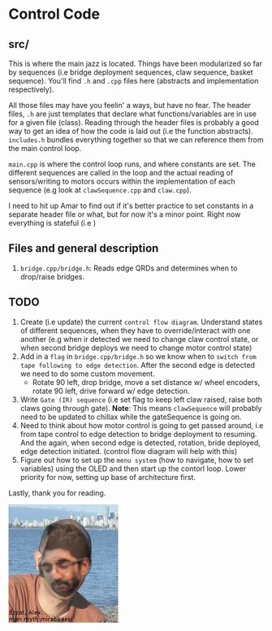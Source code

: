 Control Code 
=== 

src/
--- 
This is where the main jazz is located. Things have been modularized so far by sequences (i.e bridge deployment sequences, claw sequence, basket sequence). You'll find `.h` and `.cpp` files here (abstracts and implementation respectively). 

All those files may have you feelin' a ways, but have no fear. The header files, `.h` are just templates that declare what functions/variables are in use for a given file (class). Reading through the header files is probably a good way to get an idea of how the code is laid out (i.e the function abstracts). `includes.h` bundles everything together so that we can reference them from the main control loop.

`main.cpp` is where the control loop runs, and where constants are set. The different sequences are called in the loop and the actual reading of sensors/writing to motors occurs within the implementation of each sequence (e.g look at `clawSequence.cpp` and `claw.cpp`). 

I need to hit up Amar to find out if it's better practice to set constants in a separate header file or what, but for now it's a minor point. Right now everything is stateful (i.e )

Files and general description 
--- 
1. `bridge.cpp/bridge.h`: Reads edge QRDs and determines when to drop/raise bridges.

TODO
---
1. Create (i.e update) the current `control flow diagram`. Understand states of different sequences, when they have to override/interact with one another (e.g when ir detected we need to change claw control state, or when second bridge deploys we need to change motor control state)
2. Add in a `flag` in `bridge.cpp/bridge.h` so we know when to `switch from tape following to edge detection`. After the second edge is detected we need to do some custom movement.
    - Rotate 90 left, drop bridge, move a set distance w/ wheel encoders, rotate 90 left, drive forward w/ edge detection.
3. Write `Gate (IR) sequence` (i.e set flag to keep left claw raised, raise both claws going through gate). **Note**: This means `clawSequence` will probably need to be updated to chillax while the gateSequence is going on. 
4. Need to think about how motor control is going to get passed around, i.e from tape control to edge detection to bridge deployment to resuming. And the again, when second edge is detected, rotation, bride deployed, edge detection initiated. (control flow diagram will help with this)
5. Figure out how to set up the `menu system` (how to navigate, how to set variables) using the OLED and then start up the contorl loop. Lower priority for now, setting up base of architecture first. 

Lastly, thank you for reading. 

![](https://raw.githubusercontent.com/i-jey/robotsummer/master/images/shariar%20ezzat.jpg)
